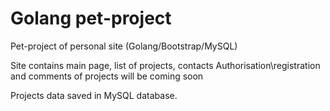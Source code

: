# Golang pet-project
Pet-project of personal site (Golang/Bootstrap/MySQL)

Site contains main page, list of projects, contacts
Authorisation\registration and comments of projects will be coming soon

Projects data saved in MySQL database.

